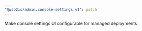 ```yaml
---
"@wso2is/admin.console-settings.v1": patch
---
```


Make console settings UI configurable for managed deployments
